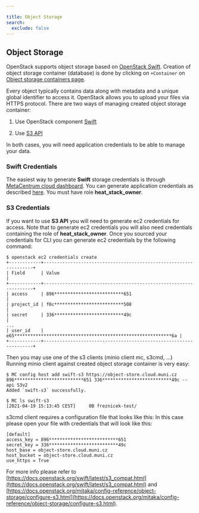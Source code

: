 ```yaml
---

title: Object Storage
search:
  exclude: false
---
```


## Object Storage

OpenStack supports object storage based on [OpenStack Swift](https://docs.openstack.org/swift/latest/api/object_api_v1_overview.html). Creation of object storage container (database) is done by clicking on `+Container` on [Object storage containers page](https://dashboard.cloud.muni.cz/project/containers).

Every object typically contains data along with metadata and a unique global identifier to access it. OpenStack allows you to upload your files via HTTPS protocol. There are two ways of managing created object storage container:

1. Use OpenStack component [Swift](https://docs.openstack.org/swift/train/admin/index.html)

2. Use [S3 API](https://docs.aws.amazon.com/AmazonS3/latest/userguide/Welcome.html)

In both cases, you will need application credentials to be able to manage your data.

### Swift Credentials

The easiest way to generate **Swift** storage credentials is through [MetaCentrum cloud dashboard](https://dashboard.cloud.muni.cz). You can generate application credentials as described [here](../how-to-guides/obtaining-api-key.md). You must have role **heat_stack_owner**.

### S3 Credentials

If you want to use **S3 API** you will need to generate ec2 credentials for access. Note that to generate ec2 credentials you will also need credentials containing the role of **heat_stack_owner**. Once you sourced your credentials for CLI you can generate ec2 credentials by the following command:

```
$ openstack ec2 credentials create          
+------------+------------------------------------------------------------------+
| Field      | Value                                                            |
+------------+------------------------------------------------------------------+
| access     | 896**************************651                                 |
| project_id | f0c**************************508                                 |
| secret     | 336**************************49c                                 |
...
| user_id    | e65***********************************************************6a |
+------------+------------------------------------------------------------------+

```

Then you may use one of the s3 clients (minio client mc, s3cmd, ...)
Running minio client against created object storage container is very easy:

```
$ MC config host add swift-s3 https://object-store.cloud.muni.cz  896**************************651 336**************************49c --api S3v2
Added `swift-s3` successfully.

$ MC ls swift-s3
[2021-04-19 15:13:45 CEST]     0B freznicek-test/
```
s3cmd client requires a configuration file that looks like this:
In this case please open your file with credentials that will look like this:
```
[default]
access_key = 896**************************651
secret_key = 336**************************49c
host_base = object-store.cloud.muni.cz
host_bucket = object-store.cloud.muni.cz
use_https = True
```

For more info please refer to [https://docs.openstack.org/swift/latest/s3_compat.html](https://docs.openstack.org/swift/latest/s3_compat.html) and [https://docs.openstack.org/mitaka/config-reference/object-storage/configure-s3.html](https://docs.openstack.org/mitaka/config-reference/object-storage/configure-s3.html).
